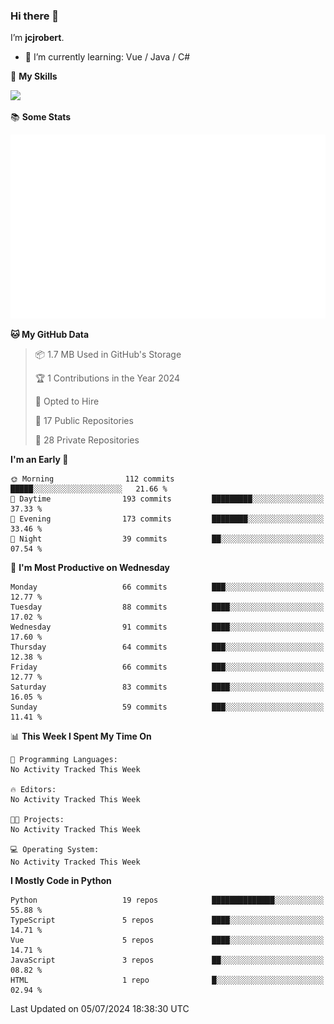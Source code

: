 ### Hi there 👋

I’m **jcjrobert**.

- 🌱 I’m currently learning: Vue / Java / C#

🌟 **My Skills**

![](https://img.shields.io/badge/-Python-3e74a2?style=flat-square&logo=Python&logoColor=fff)

📚 **Some Stats**

![](https://github.com/jcjrobert/github-stats/blob/master/generated/overview.svg)

<!--START_SECTION:waka-->
**🐱 My GitHub Data** 

> 📦 1.7 MB Used in GitHub's Storage 
 > 
> 🏆 1 Contributions in the Year 2024
 > 
> 💼 Opted to Hire
 > 
> 📜 17 Public Repositories 
 > 
> 🔑 28 Private Repositories 
 > 
**I'm an Early 🐤** 

```text
🌞 Morning                112 commits         █████░░░░░░░░░░░░░░░░░░░░   21.66 % 
🌆 Daytime                193 commits         █████████░░░░░░░░░░░░░░░░   37.33 % 
🌃 Evening                173 commits         ████████░░░░░░░░░░░░░░░░░   33.46 % 
🌙 Night                  39 commits          ██░░░░░░░░░░░░░░░░░░░░░░░   07.54 % 
```
📅 **I'm Most Productive on Wednesday** 

```text
Monday                   66 commits          ███░░░░░░░░░░░░░░░░░░░░░░   12.77 % 
Tuesday                  88 commits          ████░░░░░░░░░░░░░░░░░░░░░   17.02 % 
Wednesday                91 commits          ████░░░░░░░░░░░░░░░░░░░░░   17.60 % 
Thursday                 64 commits          ███░░░░░░░░░░░░░░░░░░░░░░   12.38 % 
Friday                   66 commits          ███░░░░░░░░░░░░░░░░░░░░░░   12.77 % 
Saturday                 83 commits          ████░░░░░░░░░░░░░░░░░░░░░   16.05 % 
Sunday                   59 commits          ███░░░░░░░░░░░░░░░░░░░░░░   11.41 % 
```


📊 **This Week I Spent My Time On** 

```text
💬 Programming Languages: 
No Activity Tracked This Week

🔥 Editors: 
No Activity Tracked This Week

🐱‍💻 Projects: 
No Activity Tracked This Week

💻 Operating System: 
No Activity Tracked This Week
```

**I Mostly Code in Python** 

```text
Python                   19 repos            ██████████████░░░░░░░░░░░   55.88 % 
TypeScript               5 repos             ████░░░░░░░░░░░░░░░░░░░░░   14.71 % 
Vue                      5 repos             ████░░░░░░░░░░░░░░░░░░░░░   14.71 % 
JavaScript               3 repos             ██░░░░░░░░░░░░░░░░░░░░░░░   08.82 % 
HTML                     1 repo              █░░░░░░░░░░░░░░░░░░░░░░░░   02.94 % 
```




 Last Updated on 05/07/2024 18:38:30 UTC
<!--END_SECTION:waka-->
